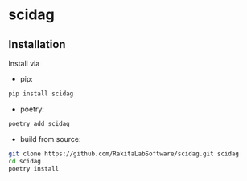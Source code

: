 # scidag
<!-- add badges -->

## Installation

Install via

- pip:

```bash
pip install scidag
```

- poetry:

```bash
poetry add scidag
```

- build from source:

``` bash
git clone https://github.com/RakitaLabSoftware/scidag.git scidag
cd scidag
poetry install 
```
